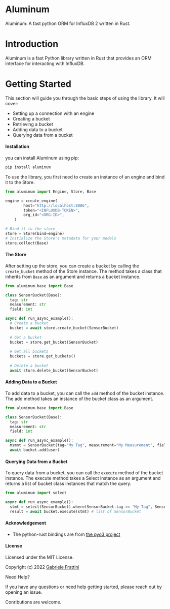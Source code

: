 
Aluminum
==========

Aluminum: A fast python ORM for InfluxDB 2 written in Rust.


Introduction
==========

Aluminum is a fast Python library written in Rust that provides an ORM interface for interacting with InfluxDB.


Getting Started
==========

This section will guide you through the basic steps of using the library. It will cover:

- Setting up a connection with an engine
- Creating a bucket
- Retrieving a bucket
- Adding data to a bucket
- Querying data from a bucket


#### Installation

you can install Aluminum using pip:

```sh
pip install aluminum
```

To use the library, you first need to create an instance of an engine and bind it to the Store.

```python
from aluminum import Engine, Store, Base

engine = create_engine(
        host="http://localhost:8086",
        token="<INFLUXDB-TOKEN>",
        org_id="<ORG-ID>",
    )

# Bind it to the store
store = Store(bind=engine)
# Initialize the Store's metadata for your models
store.collect(Base)
```

#### The Store

After setting up the store, you can create a bucket by calling the `create_bucket` method of the Store instance. 
The method takes a class that inherits from `Base` as an argument and returns a bucket instance. 

```python
from aluminum.base import Base

class SensorBucket(Base):
  tag: str
  measurement: str
  field: int

async def run_async_example():
  # Create a bucket
  bucket = await store.create_bucket(SensorBucket)
  
  # Get a bucket
  bucket = store.get_bucket(SensorBucket)
  
  # Get all buckets
  buckets = store.get_buckets()
  
  # Delete a bucket
  await store.delete_bucket(SensorBucket)
```

#### Adding Data to a Bucket

To add data to a bucket, you can call the `add` method of the bucket instance. The add method takes an instance of the bucket class as an argument.

```python
from aluminum.base import Base

class SensorBucket(Base):
  tag: str
  measurement: str
  field: int

async def run_async_example():
  msmnt = SensorBucket(tag="My Tag", measurement="My Measurement", field=10)
  await bucket.add(user)
```

#### Querying Data from a Bucket

To query data from a bucket, you can call the `execute` method of the bucket instance. The execute method takes a Select instance as an argument and returns a list of bucket class instances that match the query.

```python
from aluminum import select

async def run_async_example():
  stmt = select(SensorBucket).where(SensorBucket.tag == "My Tag", SensorBucket.field > 0)
  result = await bucket.execute(stmt) # list of SensorBucket
```

#### Acknowledgement

- The python-rust bindings are from [the pyo3 project](https://github.com/PyO3)

#### License

Licensed under the MIT License.

Copyright (c) 2022 [Gabriele Frattini](https://github.com/gabriel-frattini)

Need Help?

If you have any questions or need help getting started, please reach out by opening an issue.

Conributions are welcome.
